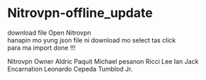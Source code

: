 # Nitrovpn-offline_update
download file 
Open Nitrovpn  
hanapin mo  yung json file ni download mo 
select tas click  
para ma import 
done !!!

Nitrovpn Owner 
Aldric Paquit
Michael pesanon
Ricci Lee
Ian Jack Encarnation
Leonardo Cepeda Tumblod Jr.
